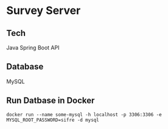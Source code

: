 # Survey Server

## Tech
Java Spring Boot API

## Database
MySQL

## Run Datbase in Docker
```
docker run --name some-mysql -h localhost -p 3306:3306 -e MYSQL_ROOT_PASSWORD=sifre -d mysql
```
